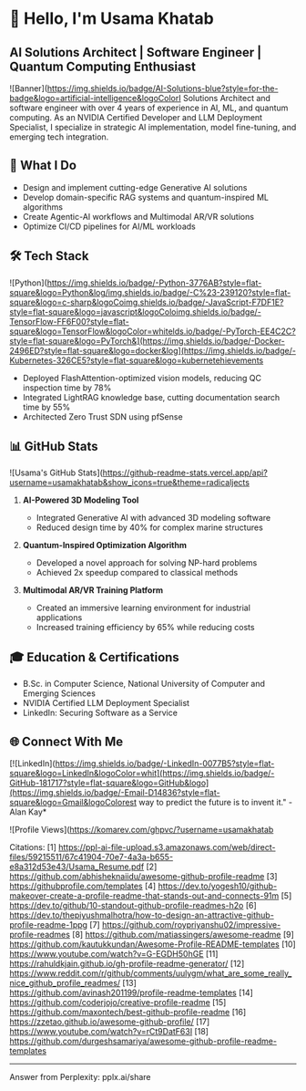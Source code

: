 # 👋 Hello, I'm Usama Khatab

## AI Solutions Architect | Software Engineer | Quantum Computing Enthusiast

![Banner](https://img.shields.io/badge/AI-Solutions-blue?style=for-the-badge&logo=artificial-intelligence&logoColorI Solutions Architect and software engineer with over 4 years of experience in AI, ML, and quantum computing. As an NVIDIA Certified Developer and LLM Deployment Specialist, I specialize in strategic AI implementation, model fine-tuning, and emerging tech integration.

## 🚀 What I Do

- Design and implement cutting-edge Generative AI solutions
- Develop domain-specific RAG systems and quantum-inspired ML algorithms
- Create Agentic-AI workflows and Multimodal AR/VR solutions
- Optimize CI/CD pipelines for AI/ML workloads

## 🛠 Tech Stack

![Python](https://img.shields.io/badge/-Python-3776AB?style=flat-square&logo=Python&log/img.shields.io/badge/-C%23-239120?style=flat-square&logo=c-sharp&logoCoimg.shields.io/badge/-JavaScript-F7DF1E?style=flat-square&logo=javascript&logoColoimg.shields.io/badge/-TensorFlow-FF6F00?style=flat-square&logo=TensorFlow&logoColor=whitelds.io/badge/-PyTorch-EE4C2C?style=flat-square&logo=PyTorch&](https://img.shields.io/badge/-Docker-2496ED?style=flat-square&logo=docker&log](https://img.shields.io/badge/-Kubernetes-326CE5?style=flat-square&logo=kubernetehievements

- Deployed FlashAttention-optimized vision models, reducing QC inspection time by 78%
- Integrated LightRAG knowledge base, cutting documentation search time by 55%
- Architected Zero Trust SDN using pfSense

## 📊 GitHub Stats

![Usama's GitHub Stats](https://github-readme-stats.vercel.app/api?username=usamakhatab&show_icons=true&theme=radicaljects

1. **AI-Powered 3D Modeling Tool**
   - Integrated Generative AI with advanced 3D modeling software
   - Reduced design time by 40% for complex marine structures

2. **Quantum-Inspired Optimization Algorithm**
   - Developed a novel approach for solving NP-hard problems
   - Achieved 2x speedup compared to classical methods

3. **Multimodal AR/VR Training Platform**
   - Created an immersive learning environment for industrial applications
   - Increased training efficiency by 65% while reducing costs

## 🎓 Education & Certifications

- B.Sc. in Computer Science, National University of Computer and Emerging Sciences
- NVIDIA Certified LLM Deployment Specialist
- LinkedIn: Securing Software as a Service

## 🌐 Connect With Me

[![LinkedIn](https://img.shields.io/badge/-LinkedIn-0077B5?style=flat-square&logo=LinkedIn&logoColor=whit](https://img.shields.io/badge/-GitHub-181717?style=flat-square&logo=GitHub&logo](https://img.shields.io/badge/-Email-D14836?style=flat-square&logo=Gmail&logoColorest way to predict the future is to invent it." - Alan Kay*

![Profile Views](https://komarev.com/ghpvc/?username=usamakhatab

Citations:
[1] https://ppl-ai-file-upload.s3.amazonaws.com/web/direct-files/59215511/67c41904-70e7-4a3a-b655-e8a312d53e43/Usama_Resume.pdf
[2] https://github.com/abhisheknaiidu/awesome-github-profile-readme
[3] https://githubprofile.com/templates
[4] https://dev.to/yogesh10/github-makeover-create-a-profile-readme-that-stands-out-and-connects-91m
[5] https://dev.to/github/10-standout-github-profile-readmes-h2o
[6] https://dev.to/thepiyushmalhotra/how-to-design-an-attractive-github-profile-readme-1ppg
[7] https://github.com/roypriyanshu02/impressive-profile-readmes
[8] https://github.com/matiassingers/awesome-readme
[9] https://github.com/kautukkundan/Awesome-Profile-README-templates
[10] https://www.youtube.com/watch?v=G-EGDH50hGE
[11] https://rahuldkjain.github.io/gh-profile-readme-generator/
[12] https://www.reddit.com/r/github/comments/uulygm/what_are_some_really_nice_github_profile_readmes/
[13] https://github.com/avinash201199/profile-readme-templates
[14] https://github.com/coderjojo/creative-profile-readme
[15] https://github.com/maxontech/best-github-profile-readme
[16] https://zzetao.github.io/awesome-github-profile/
[17] https://www.youtube.com/watch?v=rCt9DatF63I
[18] https://github.com/durgeshsamariya/awesome-github-profile-readme-templates

---
Answer from Perplexity: pplx.ai/share
